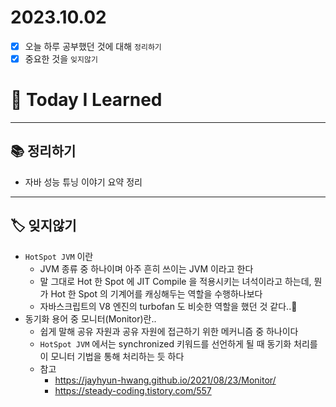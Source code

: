 # 2023.10.02

- [x] 오늘 하루 공부했던 것에 대해 `정리하기`
- [x] 중요한 것을 `잊지않기`

# 🚩 Today I Learned

---

## 📚 정리하기

- 자바 성능 튜닝 이야기 요약 정리

---

## 🏷 잊지않기

- `HotSpot JVM` 이란
  - JVM 종류 중 하나이며 아주 흔히 쓰이는 JVM 이라고 한다
  - 말 그대로 Hot 한 Spot 에 JIT Compile 을 적용시키는 녀석이라고 하는데, 뭔가 Hot 한 Spot 의 기계어를 캐싱해두는 역할을 수행하나보다
  - 자바스크립트의 V8 엔진의 turbofan 도 비슷한 역할을 했던 것 같다..🤔
- 동기화 용어 중 모니터(Monitor)란..
  - 쉽게 말해 공유 자원과 공유 자원에 접근하기 위한 메커니즘 중 하나이다
  - `HotSpot JVM` 에서는 synchronized 키워드를 선언하게 될 때 동기화 처리를 이 모니터 기법을 통해 처리하는 듯 하다
  - 참고
    - https://jayhyun-hwang.github.io/2021/08/23/Monitor/
    - https://steady-coding.tistory.com/557
